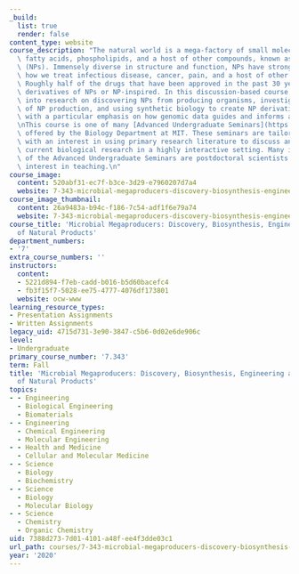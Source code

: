 ```yaml
---
_build:
  list: true
  render: false
content_type: website
course_description: "The natural world is a mega-factory of small molecules, peptides,\
  \ fatty acids, phospholipids, and a host of other compounds, known as natural products\
  \ (NPs). Immensely diverse in structure and function, NPs have strongly influenced\
  \ how we treat infectious disease, cancer, pain, and a host of other conditions.\
  \ Roughly half of the drugs that have been approved in the past 30 years are NPs,\
  \ derivatives of NPs or NP-inspired. In this discussion-based course, we will delve\
  \ into research on discovering NPs from producing organisms, investigating the biochemistry\
  \ of NP production, and using synthetic biology to create NP derivatives\u2014all\
  \ with a particular emphasis on how genomic data guides and informs all these studies.\n\
  \nThis course is one of many [Advanced Undergraduate Seminars](https://biology.mit.edu/undergraduate/current-students/subject-offerings/advanced-undergraduate-seminars/)\
  \ offered by the Biology Department at MIT. These seminars are tailored for students\
  \ with an interest in using primary research literature to discuss and learn about\
  \ current biological research in a highly interactive setting. Many instructors\
  \ of the Advanced Undergraduate Seminars are postdoctoral scientists with a strong\
  \ interest in teaching.\n"
course_image:
  content: 520abf31-ec7f-b3ce-3d29-e7960207d7a4
  website: 7-343-microbial-megaproducers-discovery-biosynthesis-engineering-and-applications-of-natural-products-fall-2020
course_image_thumbnail:
  content: 26a9483a-b94c-f186-7c54-adf1f6e79a74
  website: 7-343-microbial-megaproducers-discovery-biosynthesis-engineering-and-applications-of-natural-products-fall-2020
course_title: 'Microbial Megaproducers: Discovery, Biosynthesis, Engineering and Applications
  of Natural Products'
department_numbers:
- '7'
extra_course_numbers: ''
instructors:
  content:
  - 5221d894-f7eb-cadd-b016-b5d60bacefc4
  - fb3f15f7-5028-ee75-4777-4076df173801
  website: ocw-www
learning_resource_types:
- Presentation Assignments
- Written Assignments
legacy_uid: 4715d731-3e90-3847-c5b6-0d02e6de906c
level:
- Undergraduate
primary_course_number: '7.343'
term: Fall
title: 'Microbial Megaproducers: Discovery, Biosynthesis, Engineering and Applications
  of Natural Products'
topics:
- - Engineering
  - Biological Engineering
  - Biomaterials
- - Engineering
  - Chemical Engineering
  - Molecular Engineering
- - Health and Medicine
  - Cellular and Molecular Medicine
- - Science
  - Biology
  - Biochemistry
- - Science
  - Biology
  - Molecular Biology
- - Science
  - Chemistry
  - Organic Chemistry
uid: 7388d273-7d01-4101-a48f-ee4f3dde03c1
url_path: courses/7-343-microbial-megaproducers-discovery-biosynthesis-engineering-and-applications-of-natural-products-fall-2020
year: '2020'
---
```

